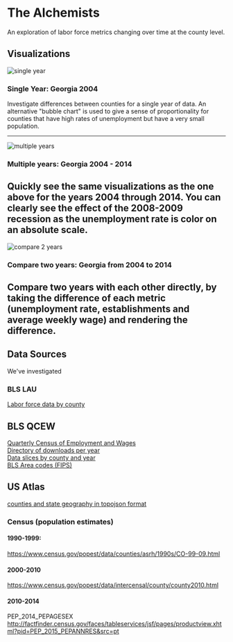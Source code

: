 The Alchemists
==============
An exploration of labor force metrics changing over time at the county level.

## Visualizations

![single year](http://bayeshack2016.github.io/thealchemists/img/georgia.png)
### Single Year: Georgia 2004
Investigate differences between counties
for a single year of data. An alternative "bubble chart" is used to give
a sense of proportionality for counties that have high rates of unemployment
but have a very small population.

----------

![multiple years](http://bayeshack2016.github.io/thealchemists/img/georgia-gapminder.gif)
### Multiple years: Georgia 2004 - 2014
Quickly see the same visualizations as the one above
for the years 2004 through 2014. You can clearly see the effect of the 2008-2009 recession
as the unemployment rate is color on an absolute scale.
----------

![compare 2 years](http://bayeshack2016.github.io/thealchemists/img/georgia-2004-2014.png)
### Compare two years: Georgia from 2004 to 2014
Compare two years with each other directly, by taking the difference
of each metric (unemployment rate, establishments and average weekly wage) and rendering the difference.
----------

## Data Sources
We've investigated

### BLS LAU
[Labor force data by county](http://www.bls.gov/lau/home.htm#cntyaa)

## BLS QCEW
[Quarterly Census of Employment and Wages](http://www.bls.gov/cew/cewover.htm)  
[Directory of downloads per year](http://www.bls.gov/cew/datatoc.htm)  
[Data slices by county and year](http://www.bls.gov/cew/doc/access/csv_data_slices.htm#ANNUAL_LAYOUT)  
[BLS Area codes (FIPS)](http://www.bls.gov/cew/doc/titles/area/area_titles.htm)  

## US Atlas
[counties and state geography in topojson format](https://github.com/mbostock/us-atlas)


### Census (population estimates)
#### 1990-1999:
https://www.census.gov/popest/data/counties/asrh/1990s/CO-99-09.html

#### 2000-2010
https://www.census.gov/popest/data/intercensal/county/county2010.html

#### 2010-2014
PEP_2014_PEPAGESEX
http://factfinder.census.gov/faces/tableservices/jsf/pages/productview.xhtml?pid=PEP_2015_PEPANNRES&src=pt
